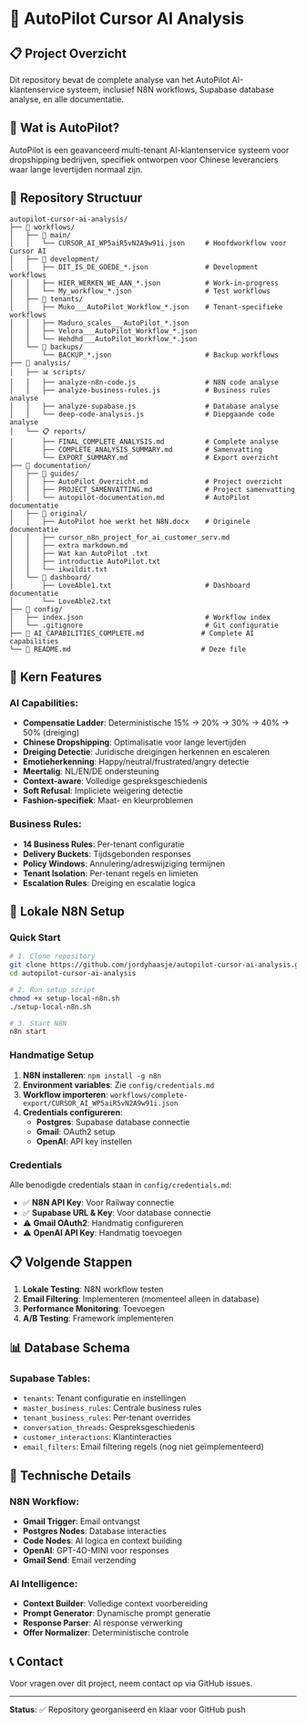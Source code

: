 # 🚀 AutoPilot Cursor AI Analysis

## 📋 Project Overzicht
Dit repository bevat de complete analyse van het AutoPilot AI-klantenservice systeem, inclusief N8N workflows, Supabase database analyse, en alle documentatie.

## 🎯 Wat is AutoPilot?
AutoPilot is een geavanceerd multi-tenant AI-klantenservice systeem voor dropshipping bedrijven, specifiek ontworpen voor Chinese leveranciers waar lange levertijden normaal zijn.

## 📁 Repository Structuur

```
autopilot-cursor-ai-analysis/
├── 📁 workflows/
│   ├── 🎯 main/
│   │   └── CURSOR_AI_WP5aiR5vN2A9w91i.json     # Hoofdworkflow voor Cursor AI
│   ├── 🧪 development/
│   │   ├── DIT_IS_DE_GOEDE_*.json              # Development workflows
│   │   ├── HIER_WERKEN_WE_AAN_*.json           # Work-in-progress
│   │   └── My_workflow_*.json                  # Test workflows
│   ├── 🏢 tenants/
│   │   ├── Muko___AutoPilot_Workflow_*.json    # Tenant-specifieke workflows
│   │   ├── Maduro_scales___AutoPilot_*.json
│   │   ├── Velora___AutoPilot_Workflow_*.json
│   │   └── Hehdhd___AutoPilot_Workflow_*.json
│   └── 💾 backups/
│       └── BACKUP_*.json                       # Backup workflows
├── 📁 analysis/
│   ├── 📊 scripts/
│   │   ├── analyze-n8n-code.js                 # N8N code analyse
│   │   ├── analyze-business-rules.js           # Business rules analyse
│   │   ├── analyze-supabase.js                 # Database analyse
│   │   └── deep-code-analysis.js               # Diepgaande code analyse
│   └── 📋 reports/
│       ├── FINAL_COMPLETE_ANALYSIS.md          # Complete analyse
│       ├── COMPLETE_ANALYSIS_SUMMARY.md        # Samenvatting
│       └── EXPORT_SUMMARY.md                   # Export overzicht
├── 📁 documentation/
│   ├── 📖 guides/
│   │   ├── AutoPilot_Overzicht.md              # Project overzicht
│   │   ├── PROJECT_SAMENVATTING.md             # Project samenvatting
│   │   └── autopilot-documentation.md          # AutoPilot documentatie
│   ├── 📝 original/
│   │   ├── AutoPilot hoe werkt het N8N.docx    # Originele documentatie
│   │   ├── cursor_n8n_project_for_ai_customer_serv.md
│   │   ├── extra markdown.md
│   │   ├── Wat kan AutoPilot .txt
│   │   ├── introductie AutoPilot.txt
│   │   └── ikwildit.txt
│   └── 🎨 dashboard/
│       ├── LoveAble1.txt                       # Dashboard documentatie
│       └── LoveAble2.txt
├── 📁 config/
│   ├── index.json                              # Workflow index
│   └── .gitignore                              # Git configuratie
├── 🤖 AI_CAPABILITIES_COMPLETE.md              # Complete AI capabilities
└── 📄 README.md                                # Deze file
```

## 🎯 Kern Features

### **AI Capabilities:**
- **Compensatie Ladder**: Deterministische 15% → 20% → 30% → 40% → 50% (dreiging)
- **Chinese Dropshipping**: Optimalisatie voor lange levertijden
- **Dreiging Detectie**: Juridische dreigingen herkennen en escaleren
- **Emotieherkenning**: Happy/neutral/frustrated/angry detectie
- **Meertalig**: NL/EN/DE ondersteuning
- **Context-aware**: Volledige gespreksgeschiedenis
- **Soft Refusal**: Impliciete weigering detectie
- **Fashion-specifiek**: Maat- en kleurproblemen

### **Business Rules:**
- **14 Business Rules**: Per-tenant configuratie
- **Delivery Buckets**: Tijdsgebonden responses
- **Policy Windows**: Annulering/adreswijziging termijnen
- **Tenant Isolation**: Per-tenant regels en limieten
- **Escalation Rules**: Dreiging en escalatie logica

## 🚀 Lokale N8N Setup

### **Quick Start**
```bash
# 1. Clone repository
git clone https://github.com/jordyhaasje/autopilot-cursor-ai-analysis.git
cd autopilot-cursor-ai-analysis

# 2. Run setup script
chmod +x setup-local-n8n.sh
./setup-local-n8n.sh

# 3. Start N8N
n8n start
```

### **Handmatige Setup**
1. **N8N installeren**: `npm install -g n8n`
2. **Environment variables**: Zie `config/credentials.md`
3. **Workflow importeren**: `workflows/complete-export/CURSOR_AI_WP5aiR5vN2A9w91i.json`
4. **Credentials configureren**:
   - **Postgres**: Supabase database connectie
   - **Gmail**: OAuth2 setup
   - **OpenAI**: API key instellen

### **Credentials**
Alle benodigde credentials staan in `config/credentials.md`:
- ✅ **N8N API Key**: Voor Railway connectie
- ✅ **Supabase URL & Key**: Voor database connectie
- ⚠️ **Gmail OAuth2**: Handmatig configureren
- ⚠️ **OpenAI API Key**: Handmatig toevoegen

## 📋 Volgende Stappen

1. **Lokale Testing**: N8N workflow testen
2. **Email Filtering**: Implementeren (momenteel alleen in database)
3. **Performance Monitoring**: Toevoegen
4. **A/B Testing**: Framework implementeren

## 📊 Database Schema

### **Supabase Tables:**
- `tenants`: Tenant configuratie en instellingen
- `master_business_rules`: Centrale business rules
- `tenant_business_rules`: Per-tenant overrides
- `conversation_threads`: Gespreksgeschiedenis
- `customer_interactions`: Klantinteracties
- `email_filters`: Email filtering regels (nog niet geïmplementeerd)

## 🔧 Technische Details

### **N8N Workflow:**
- **Gmail Trigger**: Email ontvangst
- **Postgres Nodes**: Database interacties
- **Code Nodes**: AI logica en context building
- **OpenAI**: GPT-4O-MINI voor responses
- **Gmail Send**: Email verzending

### **AI Intelligence:**
- **Context Builder**: Volledige context voorbereiding
- **Prompt Generator**: Dynamische prompt generatie
- **Response Parser**: AI response verwerking
- **Offer Normalizer**: Deterministische controle

## 📞 Contact

Voor vragen over dit project, neem contact op via GitHub issues.

---

**Status**: ✅ Repository georganiseerd en klaar voor GitHub push
